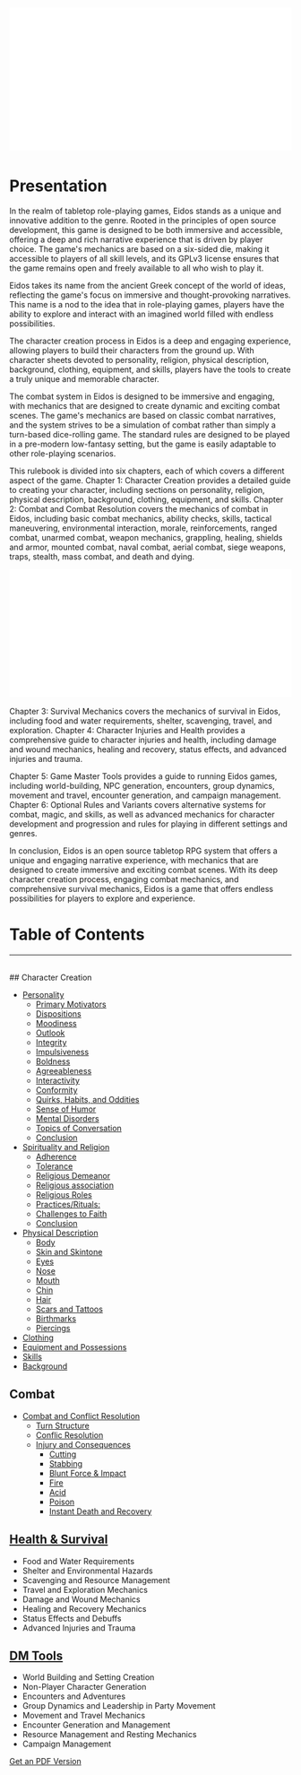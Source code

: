 # ![Image1](./img/index01.svg)

# Presentation

In the realm of tabletop role-playing games, Eidos stands as a unique and innovative addition to the genre. Rooted in the principles of open source development, this game is designed to be both immersive and accessible, offering a deep and rich narrative experience that is driven by player choice. The game's mechanics are based on a six-sided die, making it accessible to players of all skill levels, and its GPLv3 license ensures that the game remains open and freely available to all who wish to play it.

Eidos takes its name from the ancient Greek concept of the world of ideas, reflecting the game's focus on immersive and thought-provoking narratives. This name is a nod to the idea that in role-playing games, players have the ability to explore and interact with an imagined world filled with endless possibilities.

The character creation process in Eidos is a deep and engaging experience, allowing players to build their characters from the ground up. With character sheets devoted to personality, religion, physical description, background, clothing, equipment, and skills, players have the tools to create a truly unique and memorable character.

The combat system in Eidos is designed to be immersive and engaging, with mechanics that are designed to create dynamic and exciting combat scenes. The game's mechanics are based on classic combat narratives, and the system strives to be a simulation of combat rather than simply a turn-based dice-rolling game. The standard rules are designed to be played in a pre-modern low-fantasy setting, but the game is easily adaptable to other role-playing scenarios.

This rulebook is divided into six chapters, each of which covers a different aspect of the game. Chapter 1: Character Creation provides a detailed guide to creating your character, including sections on personality, religion, physical description, background, clothing, equipment, and skills. Chapter 2: Combat and Combat Resolution covers the mechanics of combat in Eidos, including basic combat mechanics, ability checks, skills, tactical maneuvering, environmental interaction, morale, reinforcements, ranged combat, unarmed combat, weapon mechanics, grappling, healing, shields and armor, mounted combat, naval combat, aerial combat, siege weapons, traps, stealth, mass combat, and death and dying.

![Image1](./img/index02.svg)

Chapter 3: Survival Mechanics covers the mechanics of survival in Eidos, including food and water requirements, shelter, scavenging, travel, and exploration. Chapter 4: Character Injuries and Health provides a comprehensive guide to character injuries and health, including damage and wound mechanics, healing and recovery, status effects, and advanced injuries and trauma.

Chapter 5: Game Master Tools provides a guide to running Eidos games, including world-building, NPC generation, encounters, group dynamics, movement and travel, encounter generation, and campaign management. Chapter 6: Optional Rules and Variants covers alternative systems for combat, magic, and skills, as well as advanced mechanics for character development and progression and rules for playing in different settings and genres.

In conclusion, Eidos is an open source tabletop RPG system that offers a unique and engaging narrative experience, with mechanics that are designed to create immersive and exciting combat scenes. With its deep character creation process, engaging combat mechanics, and comprehensive survival mechanics, Eidos is a game that offers endless possibilities for players to explore and experience.

# Table of Contents
<hr><br>
## Character Creation

- [Personality](./1_personality.md#personality)
    - [Primary Motivators](./1_personality.md#primary-motivators)
    - [Dispositions](./1_personality.md#dispositions)
    - [Moodiness](./1_personality.md#moodiness)
    - [Outlook](./1_personality.md#outlook)
    - [Integrity](./1_personality.md#integrity)
    - [Impulsiveness](./1_personality.md#impulsiveness)
    - [Boldness](./1_personality.md#boldness)
    - [Agreeableness](./1_personality.md#agreeableness)
    - [Interactivity](./1_personality.md#interactivity)
    - [Conformity](./1_personality.md#conformity)
    - [Quirks, Habits, and Oddities](./1_personality.md#quirks-habits-and-oddities)
    - [Sense of Humor](./1_personality.md#sense-of-humor)
    - [Mental Disorders](./1_personality.md#mental-disorders)
    - [Topics of Conversation](./1_personality.md#topics-of-conversation)
    - [Conclusion](./1_personality.md#conclusion)
- [Spirituality and Religion](./2_religion.md#spirituality-and-religion)
    - [Adherence](./2_religion.md#adherence)
    - [Tolerance](./2_religion.md#tolerance)
    - [Religious Demeanor](./2_religion.md#religious-demeanor)
    - [Religious association](./2_religion.md#religious-association)
    - [Religious Roles](./2_religion.md#religious-roles)
    - [Practices/Rituals:](./2_religion.md#practicesrituals)
    - [Challenges to Faith](./2_religion.md#challenges-to-faith)
    - [Conclusion](./2_religion.md#conclusion)
- [Physical Description](././3_physical.md#physical-description)
    - [Body](././3_physical.md#body)
    - [Skin and Skintone](././3_physical.md#skin-and-skintone)
    - [Eyes](././3_physical.md#eyes)
    - [Nose](././3_physical.md#nose)
    - [Mouth](././3_physical.md#mouth)
    - [Chin](././3_physical.md#chin)
    - [Hair](././3_physical.md#hair)
    - [Scars and Tattoos](././3_physical.md#scars-and-tattoos)
    - [Birthmarks](././3_physical.md#birthmarks)
    - [Piercings](././3_physical.md#piercings)
- [Clothing](./4_clothing.md)  
- [Equipment and Possessions](./5_equipment.md)      
- [Skills](./6_skills.md) 
- [Background](./7_background.md)

## Combat

- [Combat and Conflict Resolution](./8_combat.md#combat-and-conflict-resolution)
  - [Turn Structure](./8_combat.md#turn-structure)
  - [Conflic Resolution](./8_combat.md#conflic-resolution)
  - [Injury and Consequences](./8_combat.md#injury-and-consequences)
      - [Cutting](./8_combat.md#cutting)
      - [Stabbing](./8_combat.md#stabbing)
      - [Blunt Force \& Impact](./8_combat.md#blunt-force--impact)
      - [Fire](./8_combat.md#fire)
      - [Acid](./8_combat.md#acid)
      - [Poison](./8_combat.md#poison)
      - [Instant Death and Recovery](./8_combat.md##instant-death-and-recovery)


## [Health & Survival](health.md)

- Food and Water Requirements
- Shelter and Environmental Hazards
- Scavenging and Resource Management
- Travel and Exploration Mechanics
- Damage and Wound Mechanics
- Healing and Recovery Mechanics
- Status Effects and Debuffs
- Advanced Injuries and Trauma

## [DM Tools](dm.md)

- World Building and Setting Creation
- Non-Player Character Generation
- Encounters and Adventures
- Group Dynamics and Leadership in Party Movement
- Movement and Travel Mechanics
- Encounter Generation and Management
- Resource Management and Resting Mechanics
- Campaign Management

[Get an PDF Version](./print_page)